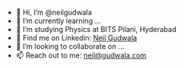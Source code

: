 - 👋 Hi, I’m @neilgudwala
- 🌱 I’m currently learning ...
- 📑 I’m studying Physics at BITS Pilani, Hyderabad
- 👀 Find me on Linkedin: [Neil Gudwala](https://www.linkedin.com/in/neil-gudwala-474a2724a/)
- 💞️ I’m looking to collaborate on ...
- 📫 Reach out to me: neil@gudwala.com

<!---
neilgudwala/neilgudwala is a ✨ special ✨ repository because its `README.md` (this file) appears on your GitHub profile.
You can click the Preview link to take a look at your changes.
--->
